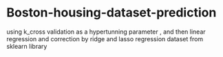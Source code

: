 # Boston-housing-dataset-prediction
using k_cross validation as a hypertunning parameter , and then linear regression and correction by ridge and lasso regression
dataset  from sklearn library
